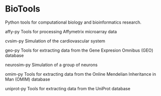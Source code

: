BioTools
========

Python tools for computational biology and bioinformatics research.

affy-py
Tools for processing Affymetrix microarray data

cvsim-py
Simulation of the cardiovascular system

geo-py
Tools for extracting data from the Gene Expresion Omnibus (GEO) database

neurosim-py
Simulation of a group of neurons

omim-py
Tools for extracting data from the Online Mendelian Inheritance in Man (OMIM) database

uniprot-py
Tools for extracting data from the UniProt database
